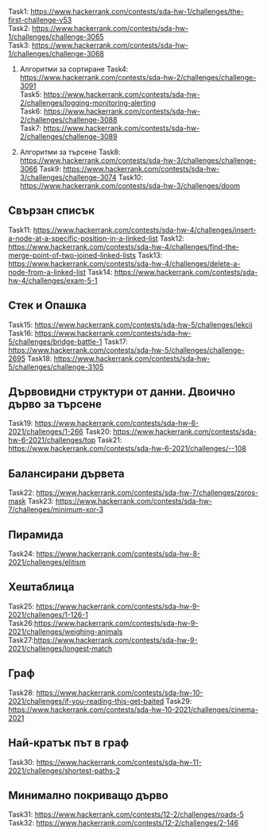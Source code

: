 Task1: https://www.hackerrank.com/contests/sda-hw-1/challenges/the-first-challenge-v53   
Task2: https://www.hackerrank.com/contests/sda-hw-1/challenges/challenge-3065   
Task3: https://www.hackerrank.com/contests/sda-hw-1/challenges/challenge-3068

1. Алгоритми за сортиране
Task4: https://www.hackerrank.com/contests/sda-hw-2/challenges/challenge-3091   
Task5: https://www.hackerrank.com/contests/sda-hw-2/challenges/logging-monitoring-alerting   
Task6: https://www.hackerrank.com/contests/sda-hw-2/challenges/challenge-3088   
Task7: https://www.hackerrank.com/contests/sda-hw-2/challenges/challenge-3089

2. Алгоритми за търсене
Task8: https://www.hackerrank.com/contests/sda-hw-3/challenges/challenge-3066
Task9: https://www.hackerrank.com/contests/sda-hw-3/challenges/challenge-3074
Task10: https://www.hackerrank.com/contests/sda-hw-3/challenges/doom

## Свързан списък
Task11: https://www.hackerrank.com/contests/sda-hw-4/challenges/insert-a-node-at-a-specific-position-in-a-linked-list
Task12: https://www.hackerrank.com/contests/sda-hw-4/challenges/find-the-merge-point-of-two-joined-linked-lists
Task13: https://www.hackerrank.com/contests/sda-hw-4/challenges/delete-a-node-from-a-linked-list
Task14: https://www.hackerrank.com/contests/sda-hw-4/challenges/exam-5-1

## Стек и Опашка
Task15: https://www.hackerrank.com/contests/sda-hw-5/challenges/lekcii
Task16: https://www.hackerrank.com/contests/sda-hw-5/challenges/bridge-battle-1
Task17: https://www.hackerrank.com/contests/sda-hw-5/challenges/challenge-2695
Task18: https://www.hackerrank.com/contests/sda-hw-5/challenges/challenge-3105

## Дървовидни структури от данни. Двоично дърво за търсене
Task19: https://www.hackerrank.com/contests/sda-hw-6-2021/challenges/1-266
Task20: https://www.hackerrank.com/contests/sda-hw-6-2021/challenges/top
Task21: https://www.hackerrank.com/contests/sda-hw-6-2021/challenges/--108

## Балансирани дървета
Task22: https://www.hackerrank.com/contests/sda-hw-7/challenges/zoros-mask
Task23: https://www.hackerrank.com/contests/sda-hw-7/challenges/minimum-xor-3

## Пирамида
Task24: https://www.hackerrank.com/contests/sda-hw-8-2021/challenges/elitism

## Хештаблица
Task25: https://www.hackerrank.com/contests/sda-hw-9-2021/challenges/1-126-1
Task26:https://www.hackerrank.com/contests/sda-hw-9-2021/challenges/weighing-animals
Task27:https://www.hackerrank.com/contests/sda-hw-9-2021/challenges/longest-match

## Граф
Task28: https://www.hackerrank.com/contests/sda-hw-10-2021/challenges/if-you-reading-this-get-baited
Task29: https://www.hackerrank.com/contests/sda-hw-10-2021/challenges/cinema-2021

## Най-кратък път в граф
Task30: https://www.hackerrank.com/contests/sda-hw-11-2021/challenges/shortest-paths-2

## Минимално покриващо дърво
Task31: https://www.hackerrank.com/contests/12-2/challenges/roads-5
Task32: https://www.hackerrank.com/contests/12-2/challenges/2-146
